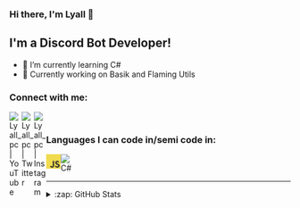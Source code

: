 ### Hi there, I'm Lyall 👋


## I'm a Discord Bot Developer!

- 🌱 I’m currently learning C#
- 💪 Currently working on Basik and Flaming Utils

### Connect with me:

[<img align="left" alt="Lyall_pc | YouTube" width="22px" src="https://cdn.jsdelivr.net/npm/simple-icons@v3/icons/youtube.svg" />][youtube]
[<img align="left" alt="Lyall_pc | Twitter" width="22px" src="https://cdn.jsdelivr.net/npm/simple-icons@v3/icons/twitter.svg" />][twitter]
[<img align="left" alt="Lyall_pc | Instagram" width="22px" src="https://cdn.jsdelivr.net/npm/simple-icons@v3/icons/instagram.svg" />][instagram]

<br />

### Languages I can code in/semi code in:

<img align="left" alt="JavaScript" width="26px" src="https://raw.githubusercontent.com/github/explore/80688e429a7d4ef2fca1e82350fe8e3517d3494d/topics/javascript/javascript.png" />
<img align="left" alt="C#" width="26px" src="https://cis.msjc.edu/Tutorials/Programming/Languages/Csharp/images/Csharp_logo.png" />

<br />
<br />

---



</details>

<details>
  <summary>:zap: GitHub Stats</summary>

  <img align="left" alt="Lyall-pc's GitHub Stats" src="https://github-readme-stats.codestackr.vercel.app/api?username=lyall-pc&show_icons=true&hide_border=true" />

</details>

[twitter]: https://twitter.com/LyallAdamson
[youtube]: https://www.youtube.com/channel/UCPXZ02wN5fvuJnRxiEUjx5Q
[instagram]: https://instagram.com/lyall_pc
